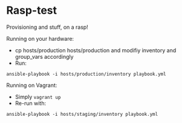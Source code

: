 # Rasp-test

Provisioning and stuff, on a rasp!

Running on your hardware:
* cp hosts/production hosts/production and modifiy inventory and group_vars accordingly
* Run:
```
ansible-playbook -i hosts/production/inventory playbook.yml
```

Running on Vagrant:
* Simply `vagrant up`
* Re-run with:
```
ansible-playbook -i hosts/staging/inventory playbook.yml
```

